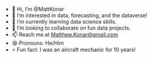- 👋 Hi, I’m @MattKonar
- 👀 I’m interested in data, forecasting, and the dataverse! 
- 🌱 I’m currently learning data science skills.
- 💞️ I’m looking to collaborate on fun data projects.
- 📫 Reach me at Matthew.Konar@gmail.com
- 😄 Pronouns: He/Him
- ⚡ Fun fact: I was an aircraft mechanic for 10 years!

<!---
MattKonar/MattKonar is a ✨ special ✨ repository because its `README.md` (this file) appears on your GitHub profile.
You can click the Preview link to take a look at your changes.
--->
